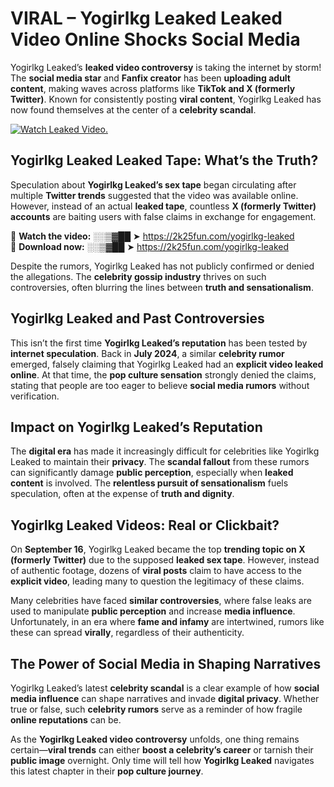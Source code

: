 # VIRAL – Yogirlkg Leaked Leaked Video Online Shocks Social Media 

Yogirlkg Leaked’s **leaked video controversy** is taking the internet by storm! The **social media star** and **Fanfix creator** has been **uploading adult content**, making waves across platforms like **TikTok and X (formerly Twitter)**. Known for consistently posting **viral content**, Yogirlkg Leaked has now found themselves at the center of a **celebrity scandal**.  

[![Watch Leaked Video.](https://miro.medium.com/v2/resize:fit:828/format:webp/1*cilzJN44JGOrTw9NJCrNHA.gif "Watch Leaked Video")](https://2k25fun.com/yogirlkg-leaked)

## **Yogirlkg Leaked Leaked Tape: What’s the Truth?**  
Speculation about **Yogirlkg Leaked’s sex tape** began circulating after multiple **Twitter trends** suggested that the video was available online. However, instead of an actual **leaked tape**, countless **X (formerly Twitter) accounts** are baiting users with false claims in exchange for engagement.  

🔹 **Watch the video:** ░░▒▓██ ➤ https://2k25fun.com/yogirlkg-leaked  
🔹 **Download now:** ░░▒▓██ ➤ https://2k25fun.com/yogirlkg-leaked  

Despite the rumors, Yogirlkg Leaked has not publicly confirmed or denied the allegations. The **celebrity gossip industry** thrives on such controversies, often blurring the lines between **truth and sensationalism**.  

## **Yogirlkg Leaked and Past Controversies**  
This isn’t the first time **Yogirlkg Leaked’s reputation** has been tested by **internet speculation**. Back in **July 2024**, a similar **celebrity rumor** emerged, falsely claiming that Yogirlkg Leaked had an **explicit video leaked online**. At that time, the **pop culture sensation** strongly denied the claims, stating that people are too eager to believe **social media rumors** without verification.  

## **Impact on Yogirlkg Leaked’s Reputation**  
The **digital era** has made it increasingly difficult for celebrities like Yogirlkg Leaked to maintain their **privacy**. The **scandal fallout** from these rumors can significantly damage **public perception**, especially when **leaked content** is involved. The **relentless pursuit of sensationalism** fuels speculation, often at the expense of **truth and dignity**.  

## **Yogirlkg Leaked Videos: Real or Clickbait?**  
On **September 16**, Yogirlkg Leaked became the top **trending topic on X (formerly Twitter)** due to the supposed **leaked sex tape**. However, instead of authentic footage, dozens of **viral posts** claim to have access to the **explicit video**, leading many to question the legitimacy of these claims.  

Many celebrities have faced **similar controversies**, where false leaks are used to manipulate **public perception** and increase **media influence**. Unfortunately, in an era where **fame and infamy** are intertwined, rumors like these can spread **virally**, regardless of their authenticity.  

## **The Power of Social Media in Shaping Narratives**  
Yogirlkg Leaked’s latest **celebrity scandal** is a clear example of how **social media influence** can shape narratives and invade **digital privacy**. Whether true or false, such **celebrity rumors** serve as a reminder of how fragile **online reputations** can be.  

As the **Yogirlkg Leaked video controversy** unfolds, one thing remains certain—**viral trends** can either **boost a celebrity’s career** or tarnish their **public image** overnight. Only time will tell how **Yogirlkg Leaked** navigates this latest chapter in their **pop culture journey**. 